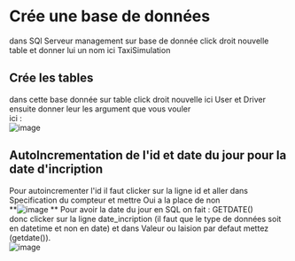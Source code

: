 # Crée une base de données
dans SQl Serveur management sur base de donnée click droit nouvelle table et donner lui un nom ici TaxiSimulation
## Crée les tables
dans cette base donnée sur table click droit nouvelle ici User et Driver\
ensuite donner leur les argument que vous vouler\
ici :\
![image](https://github.com/user-attachments/assets/de15b0f3-ecde-454b-b5ff-6e739758aebf)
## AutoIncrementation de l'id et date du jour pour la date d'incription
Pour autoincrementer l'id il faut clicker sur la ligne id et aller dans Specification du compteur et mettre Oui a la place de non\
**![image](https://github.com/user-attachments/assets/71931739-31f9-4381-9236-d39fff1a2c70)
**
Pour avoir la date du jour en SQL on fait : GETDATE()\
donc clicker sur la ligne date_incription (il faut que le type de données soit en datetime et non en date) et dans Valeur ou laision par defaut mettez (getdate()).\
![image](https://github.com/user-attachments/assets/7cf24a61-fba2-4e02-9884-724ebf11570b)

